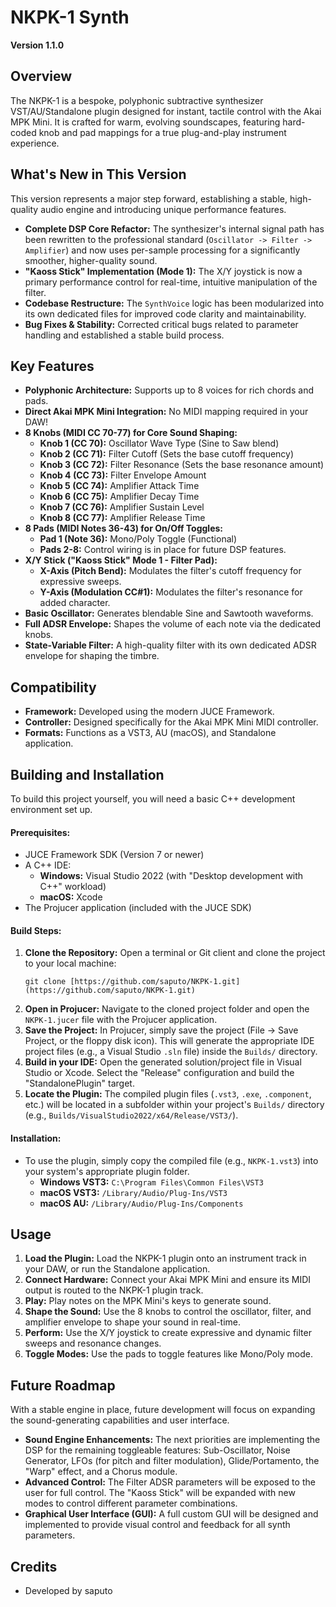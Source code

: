 # NKPK-1 Synth

**Version 1.1.0**

## Overview

The NKPK-1 is a bespoke, polyphonic subtractive synthesizer VST/AU/Standalone plugin designed for instant, tactile control with the Akai MPK Mini. It is crafted for warm, evolving soundscapes, featuring hard-coded knob and pad mappings for a true plug-and-play instrument experience.

## What's New in This Version

This version represents a major step forward, establishing a stable, high-quality audio engine and introducing unique performance features.

* **Complete DSP Core Refactor:** The synthesizer's internal signal path has been rewritten to the professional standard (`Oscillator -> Filter -> Amplifier`) and now uses per-sample processing for a significantly smoother, higher-quality sound.
* **"Kaoss Stick" Implementation (Mode 1):** The X/Y joystick is now a primary performance control for real-time, intuitive manipulation of the filter.
* **Codebase Restructure:** The `SynthVoice` logic has been modularized into its own dedicated files for improved code clarity and maintainability.
* **Bug Fixes & Stability:** Corrected critical bugs related to parameter handling and established a stable build process.

## Key Features

* **Polyphonic Architecture:** Supports up to 8 voices for rich chords and pads.
* **Direct Akai MPK Mini Integration:** No MIDI mapping required in your DAW!
* **8 Knobs (MIDI CC 70-77) for Core Sound Shaping:**
    * **Knob 1 (CC 70):** Oscillator Wave Type (Sine to Saw blend)
    * **Knob 2 (CC 71):** Filter Cutoff (Sets the base cutoff frequency)
    * **Knob 3 (CC 72):** Filter Resonance (Sets the base resonance amount)
    * **Knob 4 (CC 73):** Filter Envelope Amount
    * **Knob 5 (CC 74):** Amplifier Attack Time
    * **Knob 6 (CC 75):** Amplifier Decay Time
    * **Knob 7 (CC 76):** Amplifier Sustain Level
    * **Knob 8 (CC 77):** Amplifier Release Time
* **8 Pads (MIDI Notes 36-43) for On/Off Toggles:**
    * **Pad 1 (Note 36):** Mono/Poly Toggle (Functional)
    * **Pads 2-8:** Control wiring is in place for future DSP features.
* **X/Y Stick ("Kaoss Stick" Mode 1 - Filter Pad):**
    * **X-Axis (Pitch Bend):** Modulates the filter's cutoff frequency for expressive sweeps.
    * **Y-Axis (Modulation CC#1):** Modulates the filter's resonance for added character.
* **Basic Oscillator:** Generates blendable Sine and Sawtooth waveforms.
* **Full ADSR Envelope:** Shapes the volume of each note via the dedicated knobs.
* **State-Variable Filter:** A high-quality filter with its own dedicated ADSR envelope for shaping the timbre.

## Compatibility

* **Framework:** Developed using the modern JUCE Framework.
* **Controller:** Designed specifically for the Akai MPK Mini MIDI controller.
* **Formats:** Functions as a VST3, AU (macOS), and Standalone application.

## Building and Installation

To build this project yourself, you will need a basic C++ development environment set up.

#### Prerequisites:
* JUCE Framework SDK (Version 7 or newer)
* A C++ IDE:
    * **Windows:** Visual Studio 2022 (with "Desktop development with C++" workload)
    * **macOS:** Xcode
* The Projucer application (included with the JUCE SDK)

#### Build Steps:
1.  **Clone the Repository:** Open a terminal or Git client and clone the project to your local machine:
    ```
    git clone [https://github.com/saputo/NKPK-1.git](https://github.com/saputo/NKPK-1.git)
    ```
2.  **Open in Projucer:** Navigate to the cloned project folder and open the `NKPK-1.jucer` file with the Projucer application.
3.  **Save the Project:** In Projucer, simply save the project (File -> Save Project, or the floppy disk icon). This will generate the appropriate IDE project files (e.g., a Visual Studio `.sln` file) inside the `Builds/` directory.
4.  **Build in your IDE:** Open the generated solution/project file in Visual Studio or Xcode. Select the "Release" configuration and build the "StandalonePlugin" target.
5.  **Locate the Plugin:** The compiled plugin files (`.vst3`, `.exe`, `.component`, etc.) will be located in a subfolder within your project's `Builds/` directory (e.g., `Builds/VisualStudio2022/x64/Release/VST3/`).

#### Installation:
* To use the plugin, simply copy the compiled file (e.g., `NKPK-1.vst3`) into your system's appropriate plugin folder.
    * **Windows VST3:** `C:\Program Files\Common Files\VST3`
    * **macOS VST3:** `/Library/Audio/Plug-Ins/VST3`
    * **macOS AU:** `/Library/Audio/Plug-Ins/Components`

## Usage

1.  **Load the Plugin:** Load the NKPK-1 plugin onto an instrument track in your DAW, or run the Standalone application.
2.  **Connect Hardware:** Connect your Akai MPK Mini and ensure its MIDI output is routed to the NKPK-1 plugin track.
3.  **Play:** Play notes on the MPK Mini's keys to generate sound.
4.  **Shape the Sound:** Use the 8 knobs to control the oscillator, filter, and amplifier envelope to shape your sound in real-time.
5.  **Perform:** Use the X/Y joystick to create expressive and dynamic filter sweeps and resonance changes.
6.  **Toggle Modes:** Use the pads to toggle features like Mono/Poly mode.

## Future Roadmap

With a stable engine in place, future development will focus on expanding the sound-generating capabilities and user interface.

* **Sound Engine Enhancements:** The next priorities are implementing the DSP for the remaining toggleable features: Sub-Oscillator, Noise Generator, LFOs (for pitch and filter modulation), Glide/Portamento, the "Warp" effect, and a Chorus module.
* **Advanced Control:** The Filter ADSR parameters will be exposed to the user for full control. The "Kaoss Stick" will be expanded with new modes to control different parameter combinations.
* **Graphical User Interface (GUI):** A full custom GUI will be designed and implemented to provide visual control and feedback for all synth parameters.

## Credits

* Developed by saputo
